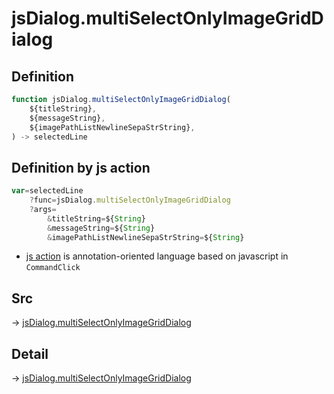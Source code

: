 # jsDialog.multiSelectOnlyImageGridDialog

## Definition

```js.js
function jsDialog.multiSelectOnlyImageGridDialog(
	${titleString},
	${messageString},
	${imagePathListNewlineSepaStrString},
) -> selectedLine
```


## Definition by js action

```js.js
var=selectedLine
	?func=jsDialog.multiSelectOnlyImageGridDialog
	?args=
		&titleString=${String}
		&messageString=${String}
		&imagePathListNewlineSepaStrString=${String}
```

- [js action](#) is annotation-oriented language based on javascript in `CommandClick`



## Src

-> [jsDialog.multiSelectOnlyImageGridDialog](https://github.com/puutaro/CommandClick/blob/master/app/src/main/java/com/puutaro/commandclick/fragment_lib/terminal_fragment/js_interface/dialog/JsDialog.kt#L264)

## Detail

-> [jsDialog.multiSelectOnlyImageGridDialog](https://github.com/puutaro/CommandClick/blob/master/md/developer/js_interface/details/dialog/JsDialog/multiSelectOnlyImageGridDialog.md)
